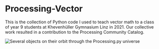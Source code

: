 # Processing-Vector

This is the collection of Python code I used to teach vector math to a class of year 9 students at Khevenhüller Gymnasium Linz in 2021. Our collective work resulted in a contribution to the Processing Community Catalog.

![Several objects on their orbit through the Processing.py universe](https://github.com/rric/Processing-Vector/assets/922274/f6d565b9-be36-41e9-9d5d-3a8326ed80f7)
